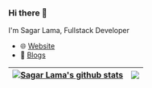 ### Hi there 👋

I'm Sagar Lama, Fullstack Developer

- :globe_with_meridians: [Website](https://sagarlama.com)
- :book: [Blogs](https://sagarlama.com/post)

<!--
**sagarPakhrin/sagarPakhrin** is a ✨ _special_ ✨ repository because its `README.md` (this file) appears on your GitHub profile.

Here are some ideas to get you started:

- 🔭 I’m currently working on ...
- 🌱 I’m currently learning ...
- 👯 I’m looking to collaborate on ...
- 🤔 I’m looking for help with ...
- 💬 Ask me about ...
- 📫 How to reach me: ...
- 😄 Pronouns: ...
- ⚡ Fun fact: ...
-->

| <a href="https://github.com/sagarPakhrin/sagarPakhrin"> <img align="center" src="https://github-readme-stats.vercel.app/api?username=sagarPakhrin&show_icons=true&include_all_commits=true&theme=buefy&hide_border=true" alt="Sagar Lama's github stats" /></a> | <a href="https://github.com/sagarPakhrin/sagarPakhrin"><img align="center" src="https://github-readme-stats.vercel.app/api/top-langs/?username=sagarPakhrin&layout=compact&theme=buefy&hide_border=true" /></a> |
| --------------------------------------------------------------------------------------------------------------------------------------------------------------------------------------------------------------------------------------------------------------- | --------------------------------------------------------------------------------------------------------------------------------------------------------------------------------------------------------------- |
